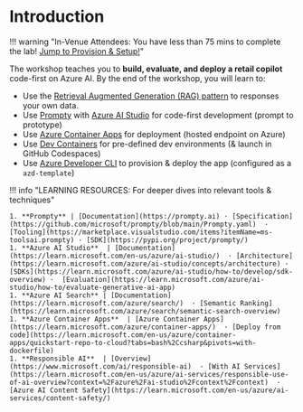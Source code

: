 # Introduction

!!! warning "In-Venue Attendees: You have less than 75 mins to complete the lab! [Jump to Provision & Setup!](./../02-Setup/1-Provision-And-Setup/02-Skillable.md)"   

The workshop teaches you to **build, evaluate, and deploy a retail copilot** code-first on Azure AI. By the end of the workshop, you will learn to:

- Use the [Retrieval Augmented Generation (RAG) pattern](https://learn.microsoft.com/azure/ai-studio/concepts/retrieval-augmented-generation) to responses your own data.
- Use [Prompty](https://prompty.ai) with [Azure AI Studio](https://ai.azure.com) for code-first development (prompt to prototype)
- Use [Azure Container Apps](https://aka.ms/azcontainerapps) for deployment (hosted endpoint on Azure)
- Use [Dev Containers](https://containers.dev) for pre-defined dev environments (& launch in GitHub Codespaces)
- Use [Azure Developer CLI](https://aka.ms/azd) to provision & deploy the app (configured as a `azd-template`)


!!! info "LEARNING RESOURCES: For deeper dives into relevant tools & techniques"

    1. **Prompty** | [Documentation](https://prompty.ai) · [Specification](https://github.com/microsoft/prompty/blob/main/Prompty.yaml)  · [Tooling](https://marketplace.visualstudio.com/items?itemName=ms-toolsai.prompty) · [SDK](https://pypi.org/project/prompty/)
    1. **Azure AI Studio**  | [Documentation](https://learn.microsoft.com/en-us/azure/ai-studio/)  · [Architecture](https://learn.microsoft.com/azure/ai-studio/concepts/architecture) · [SDKs](https://learn.microsoft.com/azure/ai-studio/how-to/develop/sdk-overview) ·  [Evaluation](https://learn.microsoft.com/azure/ai-studio/how-to/evaluate-generative-ai-app)
    1. **Azure AI Search** | [Documentation](https://learn.microsoft.com/azure/search/)  · [Semantic Ranking](https://learn.microsoft.com/azure/search/semantic-search-overview) 
    1. **Azure Container Apps**  | [Azure Container Apps](https://learn.microsoft.com/azure/container-apps/)  · [Deploy from code](https://learn.microsoft.com/en-us/azure/container-apps/quickstart-repo-to-cloud?tabs=bash%2Ccsharp&pivots=with-dockerfile)
    1. **Responsible AI**  | [Overview](https://www.microsoft.com/ai/responsible-ai)  · [With AI Services](https://learn.microsoft.com/en-us/azure/ai-services/responsible-use-of-ai-overview?context=%2Fazure%2Fai-studio%2Fcontext%2Fcontext)  · [Azure AI Content Safety](https://learn.microsoft.com/en-us/azure/ai-services/content-safety/)
